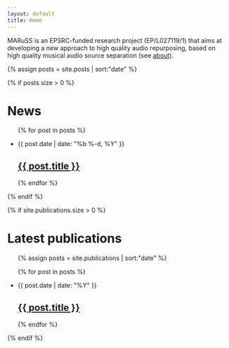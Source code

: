 ```yaml
---
layout: default
title: Home
---
```


MARuSS is an EPSRC-funded research project (EP/L027119/1) that aims at
developing a new approach to high quality audio repurposing, based on high
quality musical audio source separation (see <a href="about">about</a>).

{% assign posts = site.posts | sort:"date"  %}

{% if posts.size > 0 %}
# News
<ul class="post-list">

{% for post in posts %}
<li>
<span class="post-meta">{{ post.date | date: "%b %-d, %Y" }}</span>
<h2>
<a class="post-link" href="{{ page.url | prepend: site.baseurl }}">{{ post.title }}</a>
</h2>
</li>
{% endfor %}
</ul>
{% endif %}

{% if site.publications.size > 0 %}
# Latest publications
<ul class="post-list">
{% assign posts = site.publications | sort:"date"  %}

{% for post in posts %}
<li>
<span class="post-meta">{{ post.date | date: "%Y" }}</span>
<h2>
<a class="post-link" href="{{ page.url | prepend: site.baseurl }}">{{ post.title }}</a>
</h2>
</li>
{% endfor %}
</ul>
{% endif %}
